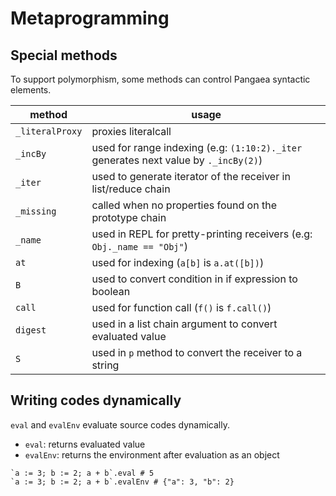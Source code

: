 # Metaprogramming

## Special methods

To support polymorphism, some methods can control Pangaea syntactic elements.

|method|usage|
|-|-|
|`_literalProxy`|proxies literalcall|
|`_incBy`|used for range indexing (e.g: `(1:10:2)._iter` generates next value by `._incBy(2)`)|
|`_iter`|used to generate iterator of the receiver in list/reduce chain|
|`_missing`|called when no properties found on the prototype chain|
|`_name`|used in REPL for pretty-printing receivers (e.g: `Obj._name == "Obj"`)|
|`at`|used for indexing (`a[b]` is `a.at([b])`)|
|`B`|used to convert condition in if expression to boolean|
|`call`|used for function call (`f()` is `f.call()`)|
|`digest`|used in a list chain argument to convert evaluated value|
|`S`|used in `p` method to convert the receiver to a string|

## Writing codes dynamically

`eval` and `evalEnv` evaluate source codes dynamically.

- `eval`: returns evaluated value
- `evalEnv`: returns the environment after evaluation as an object

```pangaea
`a := 3; b := 2; a + b`.eval # 5
`a := 3; b := 2; a + b`.evalEnv # {"a": 3, "b": 2}
```

